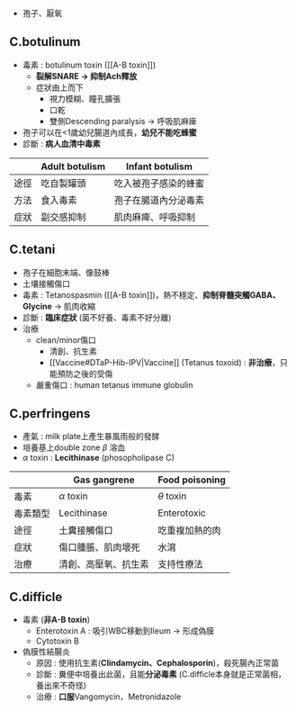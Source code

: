- 孢子、厭氧
## C.botulinum
- 毒素 : botulinum toxin ([[A-B toxin]])
	- **裂解SNARE -> 抑制Ach釋放** 
	- 症狀由上而下
		- 視力模糊、瞳孔擴張
		- 口乾
		- 雙側Descending paralysis -> 呼吸肌麻痺
- 孢子可以在<1歲幼兒腸道內成長，**幼兒不能吃蜂蜜**
- 診斷 : **病人血清中毒素**

|      | Adult botulism | Infant botulism      |
|------|----------------|----------------------|
| 途徑 | 吃自製罐頭     | 吃入被孢子感染的蜂蜜 |
| 方法 | 食入毒素       | 孢子在腸道內分泌毒素 |
| 症狀 | 副交感抑制     | 肌肉麻痺、呼吸抑制   |
## C.tetani
- 孢子在細胞末端、像鼓棒
- 土壤接觸傷口
- 毒素 : Tetanospasmin ([[A-B toxin]])，熱不穩定、**抑制脊髓突觸GABA、Glycine** -> 肌肉收縮
- 診斷 : **臨床症狀** (菌不好養、毒素不好分離)
- 治療
	- clean/minor傷口
		- 清創、抗生素
		- [[Vaccine#DTaP-Hib-IPV|Vaccine]] (Tetanus toxoid) : **非治療**，只能預防之後的受傷
	- 嚴重傷口 : human tetanus immune globulin
## C.perfringens
- 產氣 : milk plate上產生暴風雨般的發酵
- 培養基上double zone $\beta$ 溶血
- $\alpha$ toxin : **Lecithinase** (phosopholipase C)

|          | Gas gangrene         | Food poisoning |
|----------|----------------------|----------------|
| 毒素     | $\alpha$ toxin          | $\theta$ toxin    |
| 毒素類型 | Lecithinase          | Enterotoxic    |
| 途徑     | 土糞接觸傷口         | 吃重複加熱的肉 |
| 症狀     | 傷口腫脹、肌肉壞死    | 水瀉           |
| 治療     | 清創、高壓氧、抗生素 | 支持性療法     |
## C.difficle
- 毒素 (**非A-B toxin**)
	- Enterotoxin A : 吸引WBC移動到Ileum -> 形成偽膜
	- Cytotoxin B
- 偽膜性結腸炎
	- 原因 : 使用抗生素(**Clindamycin、Cephalosporin**)，殺死腸內正常菌
	- 診斷 : 糞便中培養出此菌，且能**分泌毒素** (C.difficle本身就是正常菌相，養出來不奇怪)
	- 治療 : **口服**Vangomycin、Metronidazole